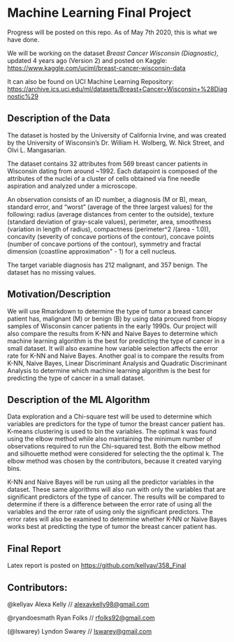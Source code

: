 # Machine Learning Final Project
Progress will be posted on this repo. As of May 7th 2020, this is what we have done. 

We will be working on the dataset *Breast Cancer Wisconsin (Diagnostic)*,  updated 4 years ago (Version 2) and posted on Kaggle: 
https://www.kaggle.com/uciml/breast-cancer-wisconsin-data

It can also be found on UCI Machine Learning Repository: https://archive.ics.uci.edu/ml/datasets/Breast+Cancer+Wisconsin+%28Diagnostic%29


## Description of the Data
The dataset is hosted by the University of California Irvine, and was created by the University of Wisconsin’s Dr. William H. Wolberg, W. Nick Street, and Olvi L. Mangasarian. 

The dataset contains 32 attributes from 569 breast cancer patients in Wisconsin dating from around ~1992. Each datapoint is composed of the attributes of the nuclei of a cluster of cells obtained via fine needle aspiration and analyzed under a microscope. 

An observation consists of an ID number, a diagnosis (M or B), mean, standard error, and “worst” (average of the three largest values) for the following: radius (average distances from center to the outside), texture (standard deviation of gray-scale values), perimeter, area, smoothness (variation in length of radius), compactness (perimeter^2 /(area - 1.0)), concavity (severity of concave portions of the contour), concave points (number of concave portions of the contour), symmetry and fractal dimension (coastline approximation" - 1) for a cell nucleus. 

The target variable diagnosis has 212 malignant, and 357 benign. The dataset has no missing values.          


## Motivation/Description
We will use Rmarkdown to determine the type of tumor a breast cancer patient has, malignant (M) or benign (B) by using data procured from biopsy samples of Wisconsin cancer patients in the early 1990s. Our project will also compare the results from K-NN and Naive Bayes to determine which machine learning algorithm is the best for predicting the type of cancer in a small dataset. It will also examine how variable selection affects the error rate for K-NN and Naive Bayes. Another goal is to compare the results from K-NN, Naive Bayes, Linear Discriminant Analysis and Quadratic Discriminant Analysis to determine which machine learning algorithm is the best for predicting the type of cancer in a small dataset. 


## Description of the ML Algorithm
Data exploration and a Chi-square test will be used to determine which variables are predictors for the type of tumor the breast cancer patient has. K-means clustering is used to bin the variables. The optimal k was found using the elbow 
method while also maintaining the minimum number of observations required to run the 
Chi-squared test. Both the elbow method and silhouette method were considered for selecting the
the optimal k. The elbow method was chosen by the contributors, because it created varying bins. 

K-NN and Naive Bayes will be run using all the predictor variables in the dataset. These same algorithms will also run with only the variables that are significant predictors of the type of cancer. The results will be compared to determine if there is a difference between the error rate of using all the variables and the error rate of using only the significant predictors. The error rates will also be examined to determine whether K-NN or Naive Bayes works best at predicting the type of tumor the breast cancer patient has.

## Final Report
Latex report is posted on https://github.com/kellyav/358_Final 


## Contributors: 
@kellyav Alexa Kelly // alexavkelly98@gmail.com

@ryandoesmath Ryan Folks // rfolks92@gmail.com

(@lswarey) Lyndon Swarey // lswarey@gmail.com
